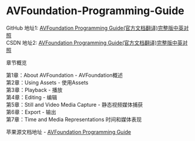 # AVFoundation-Programming-Guide


GitHub 地址1: [AVFoundation Programming Guide(官方文档翻译)完整版中英对照](http://yoferzhang.com/post/20160724AVFoundation/)    
CSDN 地址2: [AVFoundation Programming Guide(官方文档翻译)完整版中英对照](http://blog.csdn.net/zyq522376829/article/details/52144394) 


章节概览

第1章：About AVFoundation - AVFoundation概述  
第2章：Using Assets - 使用Assets  
第3章：Playback - 播放  
第4章：Editing - 编辑  
第5章：Still and Video Media Capture - 静态视频媒体捕获  
第6章：Export - 输出  
第7章：Time and Media Representations 时间和媒体表现  


苹果源文档地址 - [AVFoundation Programming Guide](https://developer.apple.com/library/content/documentation/AudioVideo/Conceptual/AVFoundationPG/Articles/00_Introduction.html#//apple_ref/doc/uid/TP40010188-CH1-SW3)
